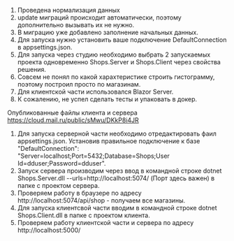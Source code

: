 1. Проведена нормализация данных
2. update миграций происходит автоматически, поэтому дополнительно вызывать их не нужно.
3. В миграцию уже добавлено заполнение начальных данных.
4. Для запуска нужно установить ваше подключение DefaultConnection в appsettings.json.
5. Для запуска через студию необходимо выбрать 2 запускаемых проекта одновременно Shops.Server и Shops.Client через свойства решения.
6. Совсем не понял по какой харахтеристике строить гистограмму, поэтому построил просто по магазинам.
7. Для клиентской части использовался Blazor Server.
8. К сожалению, не успел сделать тесты и упаковать в докер.

Опубликованные файлы клиента и сервера https://cloud.mail.ru/public/sMwu/DKkP8i4JR
1. Для запуска серверной части необходимо отредактировать фаил appsettings.json. Установив правильное подключение к базе "DefaultConnection": "Server=localhost;Port=5432;Database=Shops;User Id=dduser;Password=dduser".
2. Запуск сервера производим через ввод в командной строке dotnet Shops.Server.dll --urls=http://localhost:5074/ (Порт здесь важен) в папке с проектом сервера.
3. Проверяем работу в браузере по адресу http://localhost:5074/api/shop - получаем все магазины.
4. Для запуска клиентсвой части вводим в командной строке dotnet Shops.Client.dll в папке с проектом клиента.
5. Проверяем работу клиентской части и сервера по адресу http://localhost:5000/
